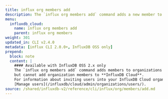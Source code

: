 ```yaml
---
title: influx org members add
description: The `influx org members add` command adds a new member to an organization in InfluxDB.
menu:
  influxdb_cloud:
    name: influx org members add
    parent: influx org members
weight: 301
updated_in: CLI v2.4.0
metadata: [influx CLI 2.0.0+, InfluxDB OSS only]
prepend:
  block: note
  content: |
    #### Available with InfluxDB OSS 2.x only
    The `influx org members add` command adds members to organizations in **InfluxDB OSS 2.x**,
    but cannot add organization members to **InfluxDB Cloud**.
    For information about inviting users into your InfluxDB Cloud organization, see
    [Manage users](/influxdb/cloud/admin/organizations/users/).
source: /shared/influxdb-v2/reference/cli/influx/org/members/add.md
---
```


<!-- The content for this page is at
// SOURCE content/shared/influxdb-v2/reference/cli/influx/org/members/add.md -->
